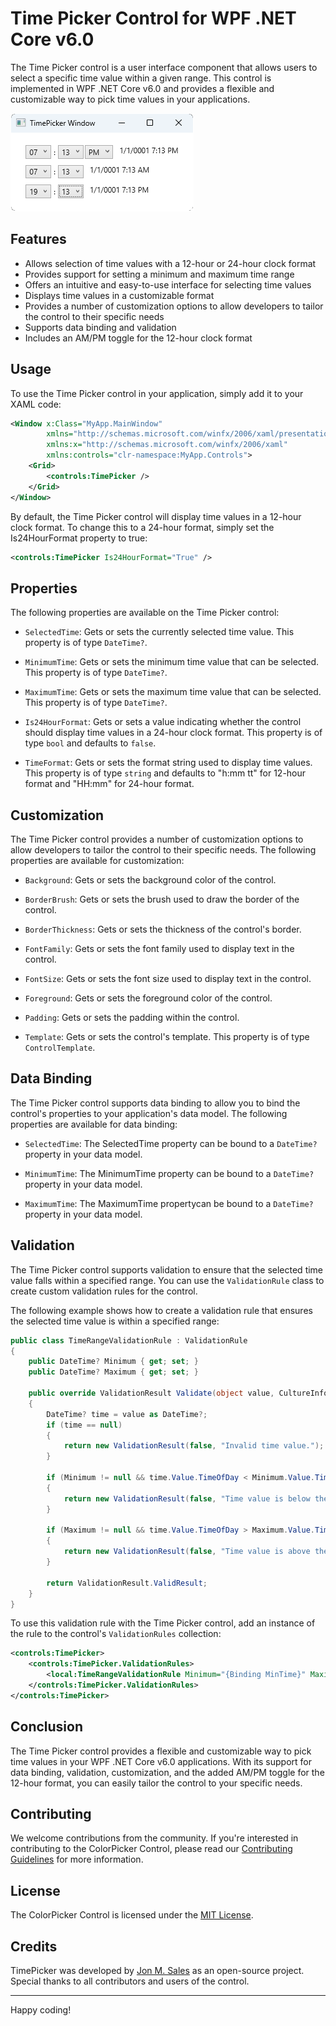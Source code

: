 # Time Picker Control for WPF .NET Core v6.0

The Time Picker control is a user interface component that allows users to select a specific time value within a given range. This control is implemented in WPF .NET Core v6.0 and provides a flexible and customizable way to pick time values in your applications.

![ToggleSwitch Control](TimePicker.png)

## Features

- Allows selection of time values with a 12-hour or 24-hour clock format
- Provides support for setting a minimum and maximum time range
- Offers an intuitive and easy-to-use interface for selecting time values
- Displays time values in a customizable format
- Provides a number of customization options to allow developers to tailor the control to their specific needs
- Supports data binding and validation
- Includes an AM/PM toggle for the 12-hour clock format

## Usage

To use the Time Picker control in your application, simply add it to your XAML code:

```xml
<Window x:Class="MyApp.MainWindow"
        xmlns="http://schemas.microsoft.com/winfx/2006/xaml/presentation"
        xmlns:x="http://schemas.microsoft.com/winfx/2006/xaml"
        xmlns:controls="clr-namespace:MyApp.Controls">
    <Grid>
        <controls:TimePicker />
    </Grid>
</Window>
```

By default, the Time Picker control will display time values in a 12-hour clock format. To change this to a 24-hour format, simply set the Is24HourFormat property to true:

```xml
<controls:TimePicker Is24HourFormat="True" />
```

## Properties

The following properties are available on the Time Picker control:

- `SelectedTime`: Gets or sets the currently selected time value. This property is of type `DateTime?`.

- `MinimumTime`: Gets or sets the minimum time value that can be selected. This property is of type `DateTime?`.

- `MaximumTime`: Gets or sets the maximum time value that can be selected. This property is of type `DateTime?`.

- `Is24HourFormat`: Gets or sets a value indicating whether the control should display time values in a 24-hour clock format. This property is of type `bool` and defaults to `false`.

- `TimeFormat`: Gets or sets the format string used to display time values. This property is of type `string` and defaults to "h:mm tt" for 12-hour format and "HH:mm" for 24-hour format.

## Customization

The Time Picker control provides a number of customization options to allow developers to tailor the control to their specific needs. The following properties are available for customization:

- `Background`: Gets or sets the background color of the control.

- `BorderBrush`: Gets or sets the brush used to draw the border of the control.

- `BorderThickness`: Gets or sets the thickness of the control's border.

- `FontFamily`: Gets or sets the font family used to display text in the control.

- `FontSize`: Gets or sets the font size used to display text in the control.

- `Foreground`: Gets or sets the foreground color of the control.

- `Padding`: Gets or sets the padding within the control.

- `Template`: Gets or sets the control's template. This property is of type `ControlTemplate`.

## Data Binding

The Time Picker control supports data binding to allow you to bind the control's properties to your application's data model. The following properties are available for data binding:

- `SelectedTime`: The SelectedTime property can be bound to a `DateTime?` property in your data model.

- `MinimumTime`: The MinimumTime property can be bound to a `DateTime?` property in your data model.

- `MaximumTime`: The MaximumTime propertycan be bound to a `DateTime?` property in your data model.

## Validation

The Time Picker control supports validation to ensure that the selected time value falls within a specified range. You can use the `ValidationRule` class to create custom validation rules for the control.

The following example shows how to create a validation rule that ensures the selected time value is within a specified range:

```csharp
public class TimeRangeValidationRule : ValidationRule
{
    public DateTime? Minimum { get; set; }
    public DateTime? Maximum { get; set; }

    public override ValidationResult Validate(object value, CultureInfo cultureInfo)
    {
        DateTime? time = value as DateTime?;
        if (time == null)
        {
            return new ValidationResult(false, "Invalid time value.");
        }

        if (Minimum != null && time.Value.TimeOfDay < Minimum.Value.TimeOfDay)
        {
            return new ValidationResult(false, "Time value is below the minimum allowed value.");
        }

        if (Maximum != null && time.Value.TimeOfDay > Maximum.Value.TimeOfDay)
        {
            return new ValidationResult(false, "Time value is above the maximum allowed value.");
        }

        return ValidationResult.ValidResult;
    }
}
```

To use this validation rule with the Time Picker control, add an instance of the rule to the control's `ValidationRules` collection:

```xml
<controls:TimePicker>
    <controls:TimePicker.ValidationRules>
        <local:TimeRangeValidationRule Minimum="{Binding MinTime}" Maximum="{Binding MaxTime}" />
    </controls:TimePicker.ValidationRules>
</controls:TimePicker>
```

## Conclusion

The Time Picker control provides a flexible and customizable way to pick time values in your WPF .NET Core v6.0 applications. With its support for data binding, validation, customization, and the added AM/PM toggle for the 12-hour format, you can easily tailor the control to your specific needs.


## Contributing

We welcome contributions from the community. If you're interested in contributing to the ColorPicker Control, please read our [Contributing Guidelines](./CONTRIBUTING.md) for more information.

## License

The ColorPicker Control is licensed under the [MIT License](./LICENSE).


## Credits

TimePicker  was developed by [Jon M. Sales](mailto:jonsales@jonmsales.com) as an open-source project. Special thanks to all contributors and users of the control.

---

Happy coding!